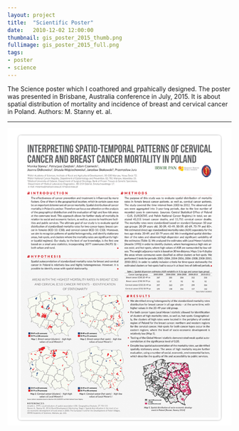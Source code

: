 ```yaml
---
layout: project
title:  "Scientific Poster"
date:   2010-12-02 12:00:00
thumbnail: gis_poster_2015_thumb.png
fullimage: gis_poster_2015_full.png
tags:
- poster
- science
---
```


The Science poster which I coathored and grpahically designed. The poster was presented in Brisbane, Australia conference in July, 2015.
It is about spatial distribution of mortality and incidence of breast and cervical cancer in Poland. 
Authors: M. Stanny et. al.

---

![Scientific Poster 2015](/assets/images/gis_poster_2015_full.png) 



